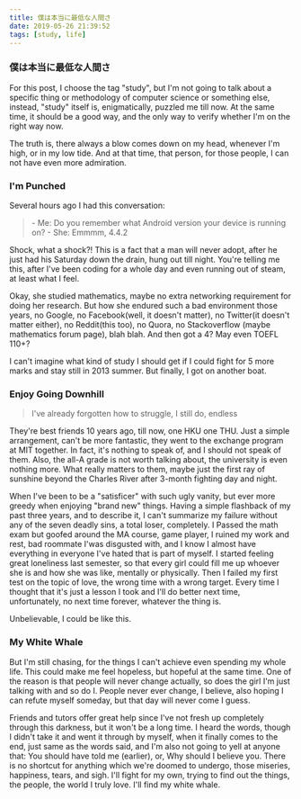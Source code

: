 ```yaml
---
title: 僕は本当に最低な人間さ
date: 2019-05-26 21:39:52
tags: [study, life]
---
```


### 僕は本当に最低な人間さ

For this post, I choose the tag "study", but I'm not going to talk about a specific thing or methodology of computer science or something else, instead, "study" itself is, enigmatically, puzzled me till now. At the same time, it should be a good way, and the only way to verify whether I'm on the right way now.

The truth is, there always a blow comes down on my head, whenever I'm high, or in my low tide. And at that time,  that person, for those people, I can not have even more admiration.

### I'm Punched

Several hours ago I had this conversation:

> \- Me: Do you remember what Android version your device is running on? 
> \- She: Emmmm, 4.4.2

Shock, what a shock?! This is a fact that a man will never adopt, after he just had his Saturday down the drain, hung out till night. You're telling me this, after I've been coding for a whole day and even running out of steam, at least what I feel.

Okay, she studied mathematics, maybe no extra networking requirement for doing her research. But how she endured such a bad environment those years, no Google, no Facebook(well, it doesn't matter), no Twitter(it doesn't matter either), no Reddit(this too), no Quora, no Stackoverflow (maybe mathematics forum page), blah blah. And then got a 4? May even TOEFL 110+?

I can't imagine what kind of study I should get if I could fight for 5 more marks and stay still in 2013 summer. But finally, I got on another boat.

### Enjoy Going Downhill

> I've already forgotten how to struggle, I still do, endless

They're best friends 10 years ago, till now, one HKU one THU. Just a simple arrangement, can't be more fantastic, they went to the exchange program at MIT together. In fact, it's nothing to speak of, and I should not speak of them. Also, the all-A grade is not worth talking about, the university is even nothing more. What really matters to them, maybe just the first ray of sunshine beyond the Charles River after 3-month fighting day and night.

When I've been to be a "satisficer" with such ugly vanity, but ever more greedy when enjoying "brand new" things. Having a simple flashback of my past three years, and to describe it, I can't summarize my failure without any of the seven deadly sins, a total loser, completely. I Passed the math exam but goofed around the MA course, game player, I ruined my work and rest, bad roommate I'was disgusted with, and I know I almost have everything in everyone I've hated that is part of myself. I started feeling great loneliness last semester, so that every girl could fill me up whoever she is and how she was like, mentally or physically. Then I failed my first test on the topic of love, the wrong time with a wrong target. Every time I thought that it's just a lesson I took and I'll do better next time, unfortunately, no next time forever, whatever the thing is.

Unbelievable, I could be like this.

### My White Whale

But I'm still chasing, for the things I can't achieve even spending my whole life. This could make me feel hopeless, but hopeful at the same time. One of the reason is that people will never change actually, so does the girl I'm just talking with and so do I. People never ever change, I believe, also hoping I can refute myself someday, but that day will never come I guess.

Friends and tutors offer great help since I've not fresh up completely through this darkness, but it won't be a long time. I heard the words, though I didn't take it and went it through by myself, when it finally comes to the end, just same as the words said, and I'm also not going to yell at anyone that: You should have told me (earlier), or, Why should I believe you. There is no shortcut for anything which we're doomed to undergo, those miseries, happiness, tears, and sigh. I'll fight for my own, trying to find out the things, the people, the world I truly love. I'll find my white whale.
